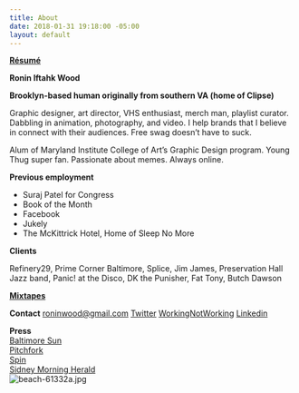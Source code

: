 ```yaml
---
title: About
date: 2018-01-31 19:18:00 -05:00
layout: default
---
```


**[Résumé](/uploads/Ronin_Wood_Resume.pdf)**

**Ronin Iftahk Wood**

**Brooklyn-based human originally from southern VA (home of Clipse)**

Graphic designer, art director, VHS enthusiast, merch man, playlist curator. Dabbling in animation, photography, and video. I help brands that I believe in connect with their audiences. Free swag doesn’t have to suck.

Alum of Maryland Institute College of Art’s Graphic Design program. Young Thug super fan. Passionate about memes. Always online.

**Previous employment**
* Suraj Patel for Congress
* Book of the Month
* Facebook
* Jukely
* The McKittrick Hotel, Home of Sleep No More


**Clients**

Refinery29,  Prime Corner Baltimore, Splice, Jim James, Preservation Hall Jazz band, Panic! at the Disco, DK the Punisher, Fat Tony, Butch Dawson

**[Mixtapes](https://open.spotify.com/user/roninwood?si=mbPYsoDuT6KScYXPDfFMaA)**

**Contact**
roninwood@gmail.com
[Twitter](https://twitter.com/RoninWood)
[WorkingNotWorking](https://workingnotworking.com/34933-ronin)
[Linkedin](https://www.linkedin.com/in/roninwood/)

**Press**
<br>
[Baltimore Sun](http://www.baltimoresun.com/business/bs-bz-ripleys-plans-20111026-story.html)
<br>
[Pitchfork](https://pitchfork.com/news/54448-future-islands-frontman-samuel-t-herring-is-also-a-rapper-watch-him-in-action/)
<br>
[Spin](https://www.spin.com/2014/03/future-islands-sam-herring-rap-hemlock-ernst/)
<br>
[Sidney Morning Herald](https://www.smh.com.au/entertainment/art-and-design/graffiti-artist-banksy-unveils-nyc-art-20131004-2uzbn.html)
<br>
![beach-61332a.jpg](/uploads/beach-61332a.jpg)